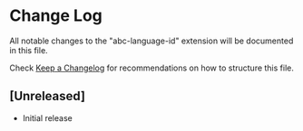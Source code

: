 # Change Log

All notable changes to the "abc-language-id" extension will be documented in this file.

Check [Keep a Changelog](http://keepachangelog.com/) for recommendations on how to structure this file.

## [Unreleased]

- Initial release